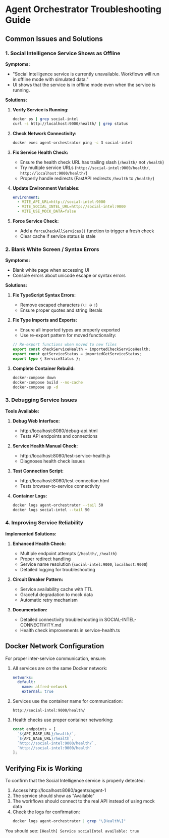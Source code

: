 # Agent Orchestrator Troubleshooting Guide

## Common Issues and Solutions

### 1. Social Intelligence Service Shows as Offline

**Symptoms:**
- "Social Intelligence service is currently unavailable. Workflows will run in offline mode with simulated data."
- UI shows that the service is in offline mode even when the service is running.

**Solutions:**

1. **Verify Service is Running:**
   ```bash
   docker ps | grep social-intel
   curl -s http://localhost:9000/health/ | grep status
   ```

2. **Check Network Connectivity:**
   ```bash
   docker exec agent-orchestrator ping -c 3 social-intel
   ```

3. **Fix Service Health Check:**
   - Ensure the health check URL has trailing slash (`/health/` not `/health`)
   - Try multiple service URLs (`http://social-intel:9000/health/`, `http://localhost:9000/health/`)
   - Properly handle redirects (FastAPI redirects `/health` to `/health/`)

4. **Update Environment Variables:**
   ```yaml
   environment:
     - VITE_API_URL=http://social-intel:9000
     - VITE_SOCIAL_INTEL_URL=http://social-intel:9000
     - VITE_USE_MOCK_DATA=false
   ```

5. **Force Service Check:**
   - Add a `forceCheckAllServices()` function to trigger a fresh check
   - Clear cache if service status is stale

### 2. Blank White Screen / Syntax Errors

**Symptoms:**
- Blank white page when accessing UI
- Console errors about unicode escape or syntax errors

**Solutions:**

1. **Fix TypeScript Syntax Errors:**
   - Remove escaped characters (`\!` → `!`)
   - Ensure proper quotes and string literals

2. **Fix Type Imports and Exports:**
   - Ensure all imported types are properly exported
   - Use re-export pattern for moved functionality:
   ```typescript
   // Re-export functions when moved to new files
   export const checkServiceHealth = importedCheckServiceHealth;
   export const getServiceStatus = importedGetServiceStatus;
   export type { ServiceStatus };
   ```

3. **Complete Container Rebuild:**
   ```bash
   docker-compose down
   docker-compose build --no-cache
   docker-compose up -d
   ```

### 3. Debugging Service Issues

**Tools Available:**

1. **Debug Web Interface:**
   - http://localhost:8080/debug-api.html
   - Tests API endpoints and connections

2. **Service Health Manual Check:**
   - http://localhost:8080/test-service-health.js
   - Diagnoses health check issues

3. **Test Connection Script:**
   - http://localhost:8080/test-connection.html
   - Tests browser-to-service connectivity

4. **Container Logs:**
   ```bash
   docker logs agent-orchestrator --tail 50
   docker logs social-intel --tail 50
   ```

### 4. Improving Service Reliability

**Implemented Solutions:**

1. **Enhanced Health Check:**
   - Multiple endpoint attempts (`/health/`, `/health`)
   - Proper redirect handling
   - Service name resolution (`social-intel:9000`, `localhost:9000`)
   - Detailed logging for troubleshooting

2. **Circuit Breaker Pattern:**
   - Service availability cache with TTL
   - Graceful degradation to mock data
   - Automatic retry mechanism

3. **Documentation:**
   - Detailed connectivity troubleshooting in SOCIAL-INTEL-CONNECTIVITY.md
   - Health check improvements in service-health.ts

## Docker Network Configuration

For proper inter-service communication, ensure:

1. All services are on the same Docker network:
   ```yaml
   networks:
     default:
       name: alfred-network
       external: true
   ```

2. Services use the container name for communication:
   ```
   http://social-intel:9000/health/
   ```

3. Health checks use proper container networking:
   ```javascript
   const endpoints = [
     `${API_BASE_URL}/health/`,
     `${API_BASE_URL}/health`,
     `http://social-intel:9000/health/`,
     `http://social-intel:9000/health`
   ];
   ```

## Verifying Fix is Working

To confirm that the Social Intelligence service is properly detected:

1. Access http://localhost:8080/agents/agent-1
2. The service should show as "Available" 
3. The workflows should connect to the real API instead of using mock data
4. Check the logs for confirmation:
   ```bash
   docker logs agent-orchestrator | grep "\[Health\]"
   ```
   
You should see: `[Health] Service socialIntel available: true`
